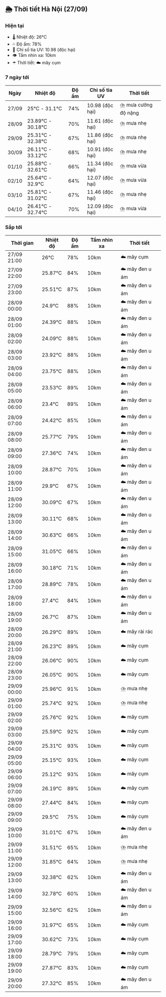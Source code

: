 ## 🌦️ Thời tiết Hà Nội (27/09)

### Hiện tại

- 🌡️ Nhiệt độ: 26℃
- 💦 Độ ẩm: 78%
- 🌟 Chỉ số tia UV: 10.98 (độc hại)
- 👁️ Tầm nhìn xa: 10km
- ☂️ Thời tiết: ☁️ mây cụm

### 7 ngày tới

| Ngày | Nhiệt độ | Độ ẩm | Chỉ số tia UV | Thời tiết |
| --- | --- | --- | --- | --- |
| 27/09 | 25℃ - 31.1℃ | 74% | 10.98 (độc hại) | ⛈️ mưa cường độ nặng |
| 28/09 | 23.89℃ - 30.18℃ | 70% | 11.61 (độc hại) | ⛈️ mưa nhẹ |
| 29/09 | 25.31℃ - 32.38℃ | 67% | 11.86 (độc hại) | ⛈️ mưa nhẹ |
| 30/09 | 26.11℃ - 33.12℃ | 68% | 10.91 (độc hại) | ⛈️ mưa nhẹ |
| 01/10 | 25.88℃ - 32.61℃ | 66% | 11.34 (độc hại) | ⛈️ mưa vừa |
| 02/10 | 25.64℃ - 32.9℃ | 64% | 12.07 (độc hại) | ⛈️ mưa vừa |
| 03/10 | 25.81℃ - 31.02℃ | 67% | 11.46 (độc hại) | ⛈️ mưa nhẹ |
| 04/10 | 26.41℃ - 32.74℃ | 70% | 12.09 (độc hại) | ⛈️ mưa vừa |

### Sắp tới

| Thời gian | Nhiệt độ | Độ ẩm | Tầm nhìn xa | Thời tiết |
| --- | --- | --- | --- | --- |
| 27/09 21:00 | 26℃ | 78% | 10km | ☁️ mây cụm |
| 27/09 22:00 | 25.87℃ | 84% | 10km | ☁️ mây đen u ám |
| 27/09 23:00 | 25.51℃ | 87% | 10km | ☁️ mây đen u ám |
| 28/09 00:00 | 24.9℃ | 88% | 10km | ☁️ mây đen u ám |
| 28/09 01:00 | 24.39℃ | 88% | 10km | ☁️ mây đen u ám |
| 28/09 02:00 | 24.09℃ | 88% | 10km | ☁️ mây đen u ám |
| 28/09 03:00 | 23.92℃ | 88% | 10km | ☁️ mây đen u ám |
| 28/09 04:00 | 23.75℃ | 88% | 10km | ☁️ mây đen u ám |
| 28/09 05:00 | 23.53℃ | 89% | 10km | ☁️ mây đen u ám |
| 28/09 06:00 | 23.4℃ | 89% | 10km | ☁️ mây đen u ám |
| 28/09 07:00 | 24.42℃ | 85% | 10km | ☁️ mây đen u ám |
| 28/09 08:00 | 25.77℃ | 79% | 10km | ☁️ mây đen u ám |
| 28/09 09:00 | 27.36℃ | 74% | 10km | ☁️ mây đen u ám |
| 28/09 10:00 | 28.87℃ | 70% | 10km | ☁️ mây đen u ám |
| 28/09 11:00 | 29.9℃ | 67% | 10km | ☁️ mây đen u ám |
| 28/09 12:00 | 30.09℃ | 67% | 10km | ☁️ mây đen u ám |
| 28/09 13:00 | 30.11℃ | 68% | 10km | ☁️ mây đen u ám |
| 28/09 14:00 | 30.63℃ | 66% | 10km | ☁️ mây đen u ám |
| 28/09 15:00 | 31.05℃ | 66% | 10km | ☁️ mây đen u ám |
| 28/09 16:00 | 30.18℃ | 71% | 10km | ☁️ mây đen u ám |
| 28/09 17:00 | 28.89℃ | 78% | 10km | ☁️ mây đen u ám |
| 28/09 18:00 | 27.4℃ | 84% | 10km | ☁️ mây đen u ám |
| 28/09 19:00 | 26.7℃ | 87% | 10km | ☁️ mây đen u ám |
| 28/09 20:00 | 26.29℃ | 89% | 10km | ☁️ mây rải rác |
| 28/09 21:00 | 26.23℃ | 89% | 10km | ☁️ mây cụm |
| 28/09 22:00 | 26.06℃ | 90% | 10km | ☁️ mây cụm |
| 28/09 23:00 | 26.05℃ | 90% | 10km | ☁️ mây cụm |
| 29/09 00:00 | 25.96℃ | 91% | 10km | ⛈️ mưa nhẹ |
| 29/09 01:00 | 25.74℃ | 92% | 10km | ⛈️ mưa nhẹ |
| 29/09 02:00 | 25.76℃ | 92% | 10km | ☁️ mây cụm |
| 29/09 03:00 | 25.59℃ | 92% | 10km | ☁️ mây cụm |
| 29/09 04:00 | 25.31℃ | 93% | 10km | ☁️ mây cụm |
| 29/09 05:00 | 25.15℃ | 93% | 10km | ☁️ mây cụm |
| 29/09 06:00 | 25.12℃ | 93% | 10km | ☁️ mây cụm |
| 29/09 07:00 | 26.19℃ | 89% | 10km | ☁️ mây cụm |
| 29/09 08:00 | 27.44℃ | 84% | 10km | ☁️ mây cụm |
| 29/09 09:00 | 29.5℃ | 75% | 10km | ☁️ mây cụm |
| 29/09 10:00 | 31.01℃ | 67% | 10km | ☁️ mây đen u ám |
| 29/09 11:00 | 31.51℃ | 65% | 10km | ⛈️ mưa nhẹ |
| 29/09 12:00 | 31.85℃ | 64% | 10km | ⛈️ mưa nhẹ |
| 29/09 13:00 | 32.38℃ | 62% | 10km | ☁️ mây đen u ám |
| 29/09 14:00 | 32.78℃ | 60% | 10km | ☁️ mây đen u ám |
| 29/09 15:00 | 32.56℃ | 62% | 10km | ☁️ mây đen u ám |
| 29/09 16:00 | 31.97℃ | 65% | 10km | ☁️ mây cụm |
| 29/09 17:00 | 30.62℃ | 73% | 10km | ☁️ mây cụm |
| 29/09 18:00 | 28.79℃ | 79% | 10km | ☁️ mây cụm |
| 29/09 19:00 | 27.87℃ | 83% | 10km | ☁️ mây cụm |
| 29/09 20:00 | 27.32℃ | 85% | 10km | ☁️ mây đen u ám |
